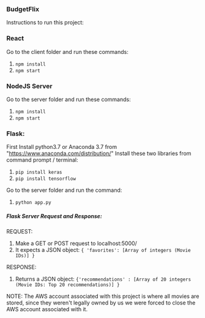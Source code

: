 ### BudgetFlix
Instructions to run this project:

### React
Go to the client folder and run these commands: 
1) `npm install`
2) `npm start`

### NodeJS Server 
Go to the server folder and run these commands: 
1) `npm install`
2) `npm start`

### Flask:
First Install python3.7 or Anaconda 3.7 from "https://www.anaconda.com/distribution/"
Install these two libraries from command prompt / terminal:
1) `pip install keras`
2) `pip install tensorflow`

Go to the server folder and run the command:
1) `python app.py`

##### Flask Server Request and Response:

REQUEST: 
1) Make a GET or POST request to localhost:5000/
2) It expects a JSON object: `{ 'favorites': [Array of integers (Movie IDs)] }`

RESPONSE: 
1) Returns a JSON object: `{'recommendations' : [Array of 20 integers (Movie IDs: Top 20 recommendations)] }`


NOTE: 
The AWS account associated with this project is where all movies are stored, since they weren't legally owned by us we were forced to close the AWS account associated with it. 
